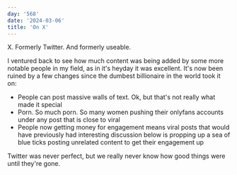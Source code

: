 ```yaml
---
day: '568'
date: '2024-03-06'
title: 'On X'
---
```


X. Formerly Twitter. And formerly useable.

I ventured back to see how much content was being added by some more notable people in my field, as in it's heyday it was excellent. It's now been ruined by a few changes since the dumbest billionaire in the world took it on:

- People can post massive walls of text. Ok, but that's not really what made it special
- Porn. So much porn. So many women pushing their onlyfans accounts under any post that is close to viral
- People now getting money for engagement means viral posts that would have previously had interesting discussion below is propping up a sea of blue ticks posting unrelated content to get their engagement up

Twitter was never perfect, but we really never know how good things were until they're gone.
